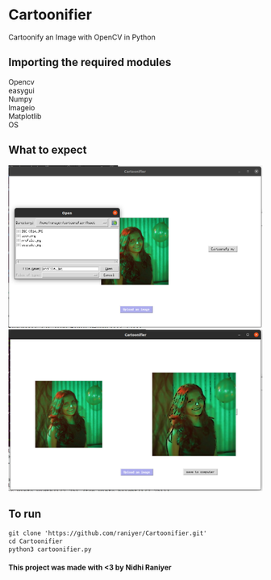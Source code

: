 # Cartoonifier

Cartoonify an Image with OpenCV in Python

## Importing the required modules
 Opencv<br>
 easygui<br>
 Numpy<br>
 Imageio<br>
 Matplotlib<br>
 OS
 
 ## What to expect
 
 ![Uploading image](https://github.com/raniyer/Cartoonifier/blob/main/Asset/ss1.png)
 ![cartoonified version](https://github.com/raniyer/Cartoonifier/blob/main/Asset/ss2.png)
 
 ## To run
 ~~~
 git clone 'https://github.com/raniyer/Cartoonifier.git'
 cd Cartoonifier
 python3 cartoonifier.py
 ~~~
 
 #### This project was made with <3 by Nidhi Raniyer
